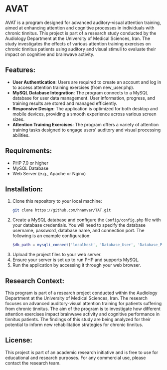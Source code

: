 # AVAT

AVAT is a program designed for advanced auditory-visual attention training, aimed at enhancing attention and cognitive processes in individuals with chronic tinnitus. This project is part of a research study conducted by the Audiology Department at the University of Medical Sciences, Iran. The study investigates the effects of various attention training exercises on chronic tinnitus patients using auditory and visual stimuli to evaluate their impact on cognitive and brainwave activity.

## Features:
- **User Authentication**: Users are required to create an account and log in to access attention training exercises (from new_user.php).
- **MySQL Database Integration**: The program connects to a MySQL database for user data management. User information, progress, and training results are stored and managed efficiently.
- **Responsive Design**: The application is optimized for both desktop and mobile devices, providing a smooth experience across various screen sizes.
- **Attention Training Exercises**: The program offers a variety of attention training tasks designed to engage users' auditory and visual processing abilities.

## Requirements:
- PHP 7.0 or higher
- MySQL Database
- Web Server (e.g., Apache or Nginx)

## Installation:
1. Clone this repository to your local machine:
    ```bash
    git clone https://github.com/hnamvar/TAT.git
    ```
2. Create a MySQL database and configure the `Config/config.php` file with your database credentials. You will need to specify the database username, password, database name, and connection port. The following is an example configuration:
    ```php
    $db_path = mysqli_connect('localhost', 'Database_User', 'Database_Password', 'database_Name', 'Connection_Port');
    ```
3. Upload the project files to your web server.
4. Ensure your server is set up to run PHP and supports MySQL.
5. Run the application by accessing it through your web browser.

## Research Context:
This program is part of a research project conducted within the Audiology Department at the University of Medical Sciences, Iran. The research focuses on advanced auditory-visual attention training for patients suffering from chronic tinnitus. The aim of the program is to investigate how different attention exercises impact brainwave activity and cognitive performance in tinnitus patients. The findings of this study are being analyzed for their potential to inform new rehabilitation strategies for chronic tinnitus.

## License:
This project is part of an academic research initiative and is free to use for educational and research purposes. For any commercial use, please contact the research team.
